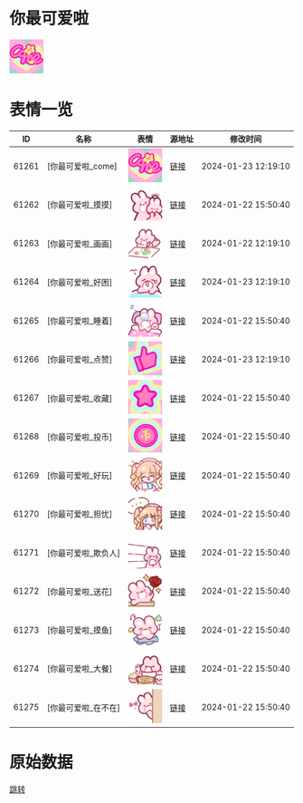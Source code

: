 # 你最可爱啦

<img src="./cover.png" height="60" alt="cover" />

# 表情一览

|ID|名称|表情|源地址|修改时间|
|----|----|----|----|----|
|61261|[你最可爱啦_come]|<img src="./pic/061261_%5B你最可爱啦_come%5D.png" height="60" alt="come"/>|[链接](https://i0.hdslb.com/bfs/garb/5e7a07e1ec552d9f9a9fc3f060eb57f5e76339a4.png)|2024-01-23 12:19:10|
|61262|[你最可爱啦_摸摸]|<img src="./pic/061262_%5B你最可爱啦_摸摸%5D.png" height="60" alt="摸摸"/>|[链接](https://i0.hdslb.com/bfs/garb/e50ddfa2053077982ae42e355f51afa04fc3f1de.png)|2024-01-22 15:50:40|
|61263|[你最可爱啦_画画]|<img src="./pic/061263_%5B你最可爱啦_画画%5D.png" height="60" alt="画画"/>|[链接](https://i0.hdslb.com/bfs/garb/1fef90a6febee52c7ad230fcce93bd7f4ad3cde0.png)|2024-01-22 12:19:10|
|61264|[你最可爱啦_好困]|<img src="./pic/061264_%5B你最可爱啦_好困%5D.png" height="60" alt="好困"/>|[链接](https://i0.hdslb.com/bfs/garb/2a392070c4f52038ae3766c4a96e792030aeaab3.png)|2024-01-23 12:19:10|
|61265|[你最可爱啦_睡着]|<img src="./pic/061265_%5B你最可爱啦_睡着%5D.png" height="60" alt="睡着"/>|[链接](https://i0.hdslb.com/bfs/garb/7f3399c74aa0970d2278746be5a5067dd451b3ac.png)|2024-01-22 15:50:40|
|61266|[你最可爱啦_点赞]|<img src="./pic/061266_%5B你最可爱啦_点赞%5D.png" height="60" alt="点赞"/>|[链接](https://i0.hdslb.com/bfs/garb/12adbc431e440e5105f691a24e0762a8610519d0.png)|2024-01-23 12:19:10|
|61267|[你最可爱啦_收藏]|<img src="./pic/061267_%5B你最可爱啦_收藏%5D.png" height="60" alt="收藏"/>|[链接](https://i0.hdslb.com/bfs/garb/bff580650041a373c70613d23a4cdc0e60c23378.png)|2024-01-22 15:50:40|
|61268|[你最可爱啦_投币]|<img src="./pic/061268_%5B你最可爱啦_投币%5D.png" height="60" alt="投币"/>|[链接](https://i0.hdslb.com/bfs/garb/68728dea61b2136ddd208ab1d07e380debf983f5.png)|2024-01-22 15:50:40|
|61269|[你最可爱啦_好玩]|<img src="./pic/061269_%5B你最可爱啦_好玩%5D.png" height="60" alt="好玩"/>|[链接](https://i0.hdslb.com/bfs/garb/175b91d946f8b12a77874e24e3aef182873b15f3.png)|2024-01-22 15:50:40|
|61270|[你最可爱啦_担忧]|<img src="./pic/061270_%5B你最可爱啦_担忧%5D.png" height="60" alt="担忧"/>|[链接](https://i0.hdslb.com/bfs/garb/dabb74f9c9b555914dca205d8a31c025efd217fe.png)|2024-01-22 15:50:40|
|61271|[你最可爱啦_欺负人]|<img src="./pic/061271_%5B你最可爱啦_欺负人%5D.png" height="60" alt="欺负人"/>|[链接](https://i0.hdslb.com/bfs/garb/ea25a1f277f4a79b5825ec6b2233ed999b8d033d.png)|2024-01-22 15:50:40|
|61272|[你最可爱啦_送花]|<img src="./pic/061272_%5B你最可爱啦_送花%5D.png" height="60" alt="送花"/>|[链接](https://i0.hdslb.com/bfs/garb/6c34cc4e9e6f7f11d469b0be402128c1a2c6782b.png)|2024-01-22 15:50:40|
|61273|[你最可爱啦_摸鱼]|<img src="./pic/061273_%5B你最可爱啦_摸鱼%5D.png" height="60" alt="摸鱼"/>|[链接](https://i0.hdslb.com/bfs/garb/490ed9d6966b5f927b78baec2e3e53f85a27ab7a.png)|2024-01-22 15:50:40|
|61274|[你最可爱啦_大餐]|<img src="./pic/061274_%5B你最可爱啦_大餐%5D.png" height="60" alt="大餐"/>|[链接](https://i0.hdslb.com/bfs/garb/68a5cbea86dcd29fa9d052e18546a968dd5e0e4c.png)|2024-01-22 15:50:40|
|61275|[你最可爱啦_在不在]|<img src="./pic/061275_%5B你最可爱啦_在不在%5D.png" height="60" alt="在不在"/>|[链接](https://i0.hdslb.com/bfs/garb/8466a847499b4d101d00116b1d6232501eb4e62c.png)|2024-01-22 15:50:40|

# 原始数据

[跳转](./raw.json)

